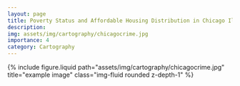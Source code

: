 ```yaml
---
layout: page
title: Poverty Status and Affordable Housing Distribution in Chicago Illinois
description:
img: assets/img/cartography/chicagocrime.jpg
importance: 4
category: Cartography
---
```


<div class="row justify-content-sm-center">
    <div class="col-sm-8 mt-3 mt-md-0">
        {% include figure.liquid path="assets/img/cartography/chicagocrime.jpg" title="example image" class="img-fluid rounded z-depth-1" %}
    </div>
</div>
